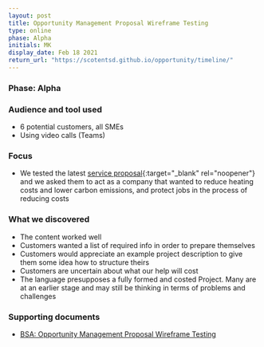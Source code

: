```yaml
---
layout: post
title: Opportunity Management Proposal Wireframe Testing
type: online
phase: Alpha
initials: MK
display_date: Feb 18 2021
return_url: "https://scotentsd.github.io/opportunity/timeline/"
---
```

### Phase: Alpha

### Audience and tool used
- 6 potential customers, all SMEs
- Using video calls (Teams)

### Focus
- We tested the latest [service proposal](https://r5ql7s.axshare.com/){:target="_blank" rel="noopener"} and we asked them to act as a company that wanted to reduce heating costs and lower carbon emissions, and protect jobs in the process of reducing costs

### What we discovered
- The content worked well
- Customers wanted a list of required info in order to prepare themselves
- Customers would appreciate an example project description to give them some idea how to structure theirs
- Customers are uncertain about what our help will cost
- The language presupposes a fully formed and costed Project. Many are at an earlier stage and may still be thinking in terms of problems and challenges

### Supporting documents
- [BSA: Opportunity Management Proposal Wireframe Testing](/opportunity/files/2021_02_18_F2F_OM_Proposition.pdf)
